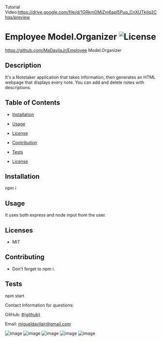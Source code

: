 Tutorial Video:https://drive.google.com/file/d/1GRkmOMiZm6apl5Puq_CnXUTkjIq2Chqs/preview

# Employee Model.Organizer ![License](https://img.shields.io/static/v1?label=License&message=MIT&color=BLUE)
https://github.com/MaDavilaJr/Employee Model.Organizer

## Description

It's a Notetaker application that takes information, then generates an HTML webpage that displays every note. You can add and delete notes with descriptions.

## Table of Contents

* [Installation](#installation)
* [Usage](#usage)
* [License](#license)
* [Contribution](#contribution)
* [Tests](#test)


* [License](#license)

## Installation
npm i

## Usage
It uses both express and node input from the user.

## Licenses
* MIT

## Contributing
* Don't forget to npm i.

## Tests
npm start

Contact Information for questions: 


GitHub: [#{github}](https:www.github.com/MaDavilaJr) 

Email: migueldavilajr@gmail.com

![image](https://user-images.githubusercontent.com/93358568/150728453-c552150c-5bf2-448c-8383-1d09b01c295d.png)
![image](https://user-images.githubusercontent.com/93358568/152288385-d39e44cd-743f-46f0-8ca2-8f679085ceae.png)
![image](https://user-images.githubusercontent.com/93358568/152288420-56d0e6f8-95c6-48ea-aec0-dea9e51f3636.png)
![image](https://user-images.githubusercontent.com/93358568/152288459-4549a877-49cc-4d98-89e1-c2ed75a69b88.png)
![image](https://user-images.githubusercontent.com/93358568/152288479-c951cdf3-1342-4f9b-9dca-be8ecef2f0e4.png)
